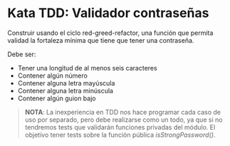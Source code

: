 # Kata TDD: Validador contraseñas

Construir usando el ciclo red-greed-refactor, una función que permita validad la fortaleza mínima que tiene que tener una contraseña.

Debe ser:

- Tener una longitud de al menos seis caracteres
- Contener algún número
- Contener alguna letra mayúscula
- Contener alguna letra minúscula
- Contener algún guion bajo

>**NOTA**: La inexperiencia en TDD nos hace programar cada caso de uso por separado, pero debe realizarse como un todo, ya que si no tendremos tests que validarán funciones privadas del módulo.
>El objetivo tener tests sobre la función pública _isStrongPassword()_.

